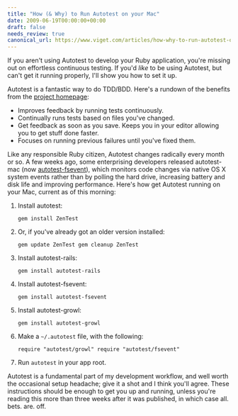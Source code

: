 ```yaml
---
title: "How (& Why) to Run Autotest on your Mac"
date: 2009-06-19T00:00:00+00:00
draft: false
needs_review: true
canonical_url: https://www.viget.com/articles/how-why-to-run-autotest-on-your-mac/
---
```


If you aren't using Autotest to develop your Ruby application, you're
missing out on effortless continuous testing. If you'd *like* to be
using Autotest, but can't get it running properly, I'll show you how to
set it up.

Autotest is a fantastic way to do TDD/BDD. Here's a rundown of the
benefits from the [project
homepage](http://www.zenspider.com/ZSS/Products/ZenTest/):

-   Improves feedback by running tests continuously.
-   Continually runs tests based on files you've changed.
-   Get feedback as soon as you save. Keeps you in your editor allowing
    you to get stuff done faster.
-   Focuses on running previous failures until you've fixed them.

Like any responsible Ruby citizen, Autotest changes radically every
month or so. A few weeks ago, some enterprising developers released
autotest-mac (now
[autotest-fsevent](http://www.bitcetera.com/en/techblog/2009/05/27/mac-friendly-autotest/)),
which monitors code changes via native OS X system events rather than by
polling the hard drive, increasing battery and disk life and improving
performance. Here's how get Autotest running on your Mac, current as of
this morning:

1.  Install autotest:

    ``` {#code}
    gem install ZenTest 
    ```

2.  Or, if you've already got an older version installed:

    ``` {#code}
    gem update ZenTest gem cleanup ZenTest 
    ```

3.  Install autotest-rails:

    ``` {#code}
    gem install autotest-rails 
    ```

4.  Install autotest-fsevent:

    ``` {#code}
    gem install autotest-fsevent 
    ```

5.  Install autotest-growl:

    ``` {#code}
    gem install autotest-growl 
    ```

6.  Make a `~/.autotest` file, with the following:

    ``` {#code}
    require "autotest/growl" require "autotest/fsevent" 
    ```

7.  Run `autotest` in your app root.

Autotest is a fundamental part of my development workflow, and well
worth the occasional setup headache; give it a shot and I think you'll
agree. These instructions should be enough to get you up and running,
unless you're reading this more than three weeks after it was published,
in which case all. bets. are. off.
